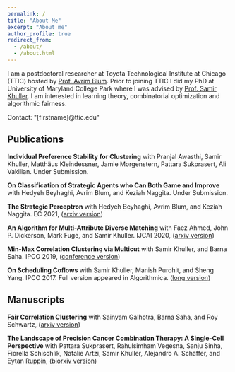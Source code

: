 ```yaml
---
permalink: /
title: "About Me"
excerpt: "About me"
author_profile: true
redirect_from: 
  - /about/
  - /about.html
---
```


I am a postdoctoral researcher at Toyota Technological Institute at Chicago (TTIC) hosted by [Prof. Avrim Blum](https://home.ttic.edu/~avrim/). Prior to joining TTIC I did my PhD at University of Maryland College Park where I was advised by [Prof. Samir Khuller](http://www.cs.umd.edu/users/samir/). I am interested in learning theory, combinatorial optimization and algorithmic fairness.

Contact: "[firstname]@ttic.edu"


## Publications

**Individual Preference Stability for Clustering** with Pranjal Awasthi, Samir Khuller, Matthäus Kleindessner, Jamie Morgenstern, Pattara Sukprasert, Ali Vakilian. Under Submission.

**On Classification of Strategic Agents who Can Both Game and Improve** with Hedyeh Beyhaghi, Avrim Blum, and Keziah Naggita. Under Submission.

**The Strategic Perceptron** with Hedyeh Beyhaghi, Avrim Blum, and Keziah Naggita. EC 2021, ([arxiv version](https://arxiv.org/pdf/2008.01710.pdf))

**An Algorithm for Multi-Attribute Diverse Matching** with Faez Ahmed, John P. Dickerson, Mark Fuge, and Samir Khuller. IJCAI 2020, ([arxiv version](https://arxiv.org/pdf/1909.03350.pdf))

**Min-Max Correlation Clustering via Multicut** with Samir Khuller, and Barna Saha. IPCO 2019, ([conference version](https://link.springer.com/chapter/10.1007/978-3-030-17953-3_2))

**On Scheduling Coflows** with Samir Khuller, Manish Purohit, and Sheng Yang. IPCO 2017. Full version appeared in Algorithmica. ([long version](https://sabaahmadi.github.io/files/coflow.pdf))

## Manuscripts

**Fair Correlation Clustering** with Sainyam Galhotra, Barna Saha, and Roy Schwartz, ([arxiv version](https://arxiv.org/abs/2002.03508))

**The Landscape of Precision Cancer Combination Therapy: A Single-Cell Perspective** with Pattara Sukprasert, Rahulsimham Vegesna,  Sanju Sinha, Fiorella Schischlik, Natalie Artzi, Samir Khuller, Alejandro A. Schäffer, and Eytan Ruppin, ([biorxiv version](https://www.biorxiv.org/content/10.1101/2020.01.28.923532v4.full.pdf+html))

